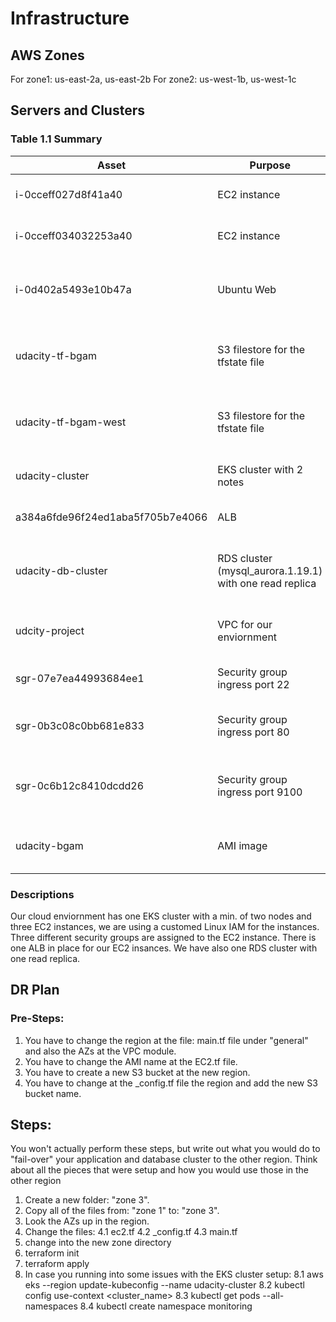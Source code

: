 # Infrastructure

## AWS Zones
For zone1: us-east-2a, us-east-2b
For zone2: us-west-1b, us-west-1c

## Servers and Clusters

### Table 1.1 Summary
| Asset      | Purpose           | Size                                                                   | Qty                                                             | DR                                                                                                           |
|------------|-------------------|------------------------------------------------------------------------|-----------------------------------------------------------------|--------------------------------------------------------------------------------------------------------------|
| i-0cceff027d8f41a40 |  EC2 instance | t3 medium | 1 | Yes, has to be replicated
| i-0cceff034032253a40 |  EC2 instance | t3 medium | 1 | Yes, has to be replicated
| i-0d402a5493e10b47a | Ubuntu Web | t3 micro | 1 | Yes, has to be replicated (our webserver)
| udacity-tf-bgam | S3 filestore for the tfstate file | S3 | 1 | Yes for storing the tfstate, re-create S3 store
| udacity-tf-bgam-west | S3 filestore for the tfstate file | S3 | 1 | Yes for storing the tfstate, re-create S3 store
| udacity-cluster | EKS cluster with 2 notes | EKS cluster | 1 | Yes for serving the requests
| a384a6fde96f24ed1aba5f705b7e4066 | ALB | ALB | 1 | Yes for serving the requests
| udacity-db-cluster | RDS cluster (mysql_aurora.1.19.1) with one read replica | RDS | Yes otherwise we cannot store data into our db
| udcity-project | VPC for our enviornment | VPC | No, will be recreated after redeployment
| sgr-07e7ea44993684ee1 | Security group ingress port 22 | Security group | Yes, we need this for SSH access
| sgr-0b3c08c0bb681e833 | Security group ingress port 80 | Security group | Yes, we need this for the HTTPD server
| sgr-0c6b12c8410dcdd26 | Security group ingress port 9100 | Security group | Yes, we need this for the Flusk client at the EC2 instance.
|  udacity-bgam | AMI image | AMI | Yes, this is the baseline for our Linux instances.

### Descriptions
Our cloud enviornment has one EKS cluster with a min. of two nodes and three EC2 instances, we are using a customed Linux IAM for the instances. Three different security groups are assigned to the EC2 instance. There is one ALB in place for our EC2 insances. We have also one RDS cluster with one read replica. 

## DR Plan
### Pre-Steps:
1. You have to change the region at the file: main.tf file under "general" and also the AZs at the VPC module.
2. You have to change the AMI name at the EC2.tf file.
3. You have to create a new S3 bucket at the new region.
4. You have to change at the _config.tf file the region and add the new S3 bucket name.


## Steps:
You won't actually perform these steps, but write out what you would do to "fail-over" your application and database cluster to the other region. Think about all the pieces that were setup and how you would use those in the other region
1. Create a new folder: "zone 3".
2. Copy all of the files from: "zone 1" to: "zone 3". 
3. Look the AZs up in the region.
4. Change the files:
4.1 ec2.tf
4.2 _config.tf
4.3 main.tf
5. change into the new zone directory
6. terraform init
7. terraform apply
8. In case you running into some issues with the EKS cluster setup:
8.1 aws eks --region <region> update-kubeconfig --name udacity-cluster
8.2 kubectl config use-context <cluster_name>
8.3 kubectl get pods --all-namespaces
8.4 kubectl create namespace monitoring

